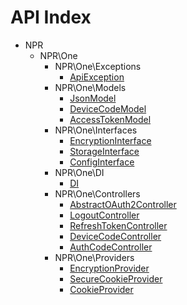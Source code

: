 API Index
=========

* NPR
    * NPR\One
        * NPR\One\Exceptions
            * [ApiException](NPR-One-Exceptions-ApiException.md)
        * NPR\One\Models
            * [JsonModel](NPR-One-Models-JsonModel.md)
            * [DeviceCodeModel](NPR-One-Models-DeviceCodeModel.md)
            * [AccessTokenModel](NPR-One-Models-AccessTokenModel.md)
        * NPR\One\Interfaces
            * [EncryptionInterface](NPR-One-Interfaces-EncryptionInterface.md)
            * [StorageInterface](NPR-One-Interfaces-StorageInterface.md)
            * [ConfigInterface](NPR-One-Interfaces-ConfigInterface.md)
        * NPR\One\DI
            * [DI](NPR-One-DI-DI.md)
        * NPR\One\Controllers
            * [AbstractOAuth2Controller](NPR-One-Controllers-AbstractOAuth2Controller.md)
            * [LogoutController](NPR-One-Controllers-LogoutController.md)
            * [RefreshTokenController](NPR-One-Controllers-RefreshTokenController.md)
            * [DeviceCodeController](NPR-One-Controllers-DeviceCodeController.md)
            * [AuthCodeController](NPR-One-Controllers-AuthCodeController.md)
        * NPR\One\Providers
            * [EncryptionProvider](NPR-One-Providers-EncryptionProvider.md)
            * [SecureCookieProvider](NPR-One-Providers-SecureCookieProvider.md)
            * [CookieProvider](NPR-One-Providers-CookieProvider.md)

